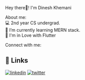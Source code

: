 Hey there👋! I'm Dinesh Khemani<br>

About me:<br>
💻 2nd year CS undergrad.<br>
🌱 I’m currently learning MERN stack.<br>
🤠 I'm in Love with Flutter<br>

Connect with me:

## 🔗 Links
[![linkedin](https://img.shields.io/badge/linkedin-0A66C2?style=for-the-badge&logo=linkedin&logoColor=white)](https://www.linkedin.com/in/dinesh-khemani)
[![twitter](https://img.shields.io/badge/twitter-1DA1F2?style=for-the-badge&logo=twitter&logoColor=white)](https://twitter.com/DineshxDip)

